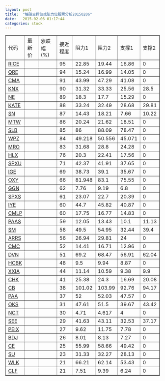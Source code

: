 ```yaml
---
layout: post
title:  "触碰支撑位或阻力位股票分析20150206"
date:   2015-02-06 01:17:44
categories: stock
---
```

<script type="text/javascript">
var stockList = []
stockList.push('gb_rice');
stockList.push('gb_qre');
stockList.push('gb_cma');
stockList.push('gb_knx');
stockList.push('gb_ne');
stockList.push('gb_kate');
stockList.push('gb_sn');
stockList.push('gb_mtw');
stockList.push('gb_slb');
stockList.push('gb_wpz');
stockList.push('gb_mro');
stockList.push('gb_hlx');
stockList.push('gb_spxu');
stockList.push('gb_ige');
stockList.push('gb_oxy');
stockList.push('gb_ggn');
stockList.push('gb_spxs');
stockList.push('gb_iye');
stockList.push('gb_cmlp');
stockList.push('gb_paas');
stockList.push('gb_sm');
stockList.push('gb_arrs');
stockList.push('gb_cmc');
stockList.push('gb_dvn');
stockList.push('gb_hcbk');
stockList.push('gb_xxia');
stockList.push('gb_chk');
stockList.push('gb_cb');
stockList.push('gb_paa');
stockList.push('gb_oks');
stockList.push('gb_nct');
stockList.push('gb_see');
stockList.push('gb_peix');
stockList.push('gb_bdj');
stockList.push('gb_ce');
stockList.push('gb_su');
stockList.push('gb_wlk');
stockList.push('gb_clf');
</script>
<table border="1">
 <tr>
 <td>代码</td>
 <td>最新价</td>
 <td>涨跌幅(%)</td>
 <td>接近程度</td>
 <td>阻力1</td>
 <td>阻力2</td>
 <td>支撑1</td>
 <td>支撑2</td>
</tr>
  <tr id="rice" class="green">
  <td><a href="http://stock.finance.sina.com.cn/usstock/quotes/RICE.html" target="_blank">RICE</a></td><td></td><td></td><td>95</td><td>22.85</td><td>19.44</td><td>16.86</td><td>0</td></tr>
  <tr id="qre" class="red">
  <td><a href="http://stock.finance.sina.com.cn/usstock/quotes/QRE.html" target="_blank">QRE</a></td><td></td><td></td><td>94</td><td>15.24</td><td>16.99</td><td>14.05</td><td>0</td></tr>
  <tr id="cma" class="red">
  <td><a href="http://stock.finance.sina.com.cn/usstock/quotes/CMA.html" target="_blank">CMA</a></td><td></td><td></td><td>91</td><td>43.99</td><td>47.29</td><td>41.08</td><td>0</td></tr>
  <tr id="knx" class="green">
  <td><a href="http://stock.finance.sina.com.cn/usstock/quotes/KNX.html" target="_blank">KNX</a></td><td></td><td></td><td>90</td><td>31.32</td><td>33.33</td><td>25.56</td><td>28.5</td></tr>
  <tr id="ne" class="red">
  <td><a href="http://stock.finance.sina.com.cn/usstock/quotes/NE.html" target="_blank">NE</a></td><td></td><td></td><td>89</td><td>18.3</td><td>17.7</td><td>15.29</td><td>0</td></tr>
  <tr id="kate" class="red">
  <td><a href="http://stock.finance.sina.com.cn/usstock/quotes/KATE.html" target="_blank">KATE</a></td><td></td><td></td><td>88</td><td>33.24</td><td>32.49</td><td>28.68</td><td>29.81</td></tr>
  <tr id="sn" class="red">
  <td><a href="http://stock.finance.sina.com.cn/usstock/quotes/SN.html" target="_blank">SN</a></td><td></td><td></td><td>87</td><td>14.43</td><td>18.21</td><td>7.66</td><td>10.22</td></tr>
  <tr id="mtw" class="red">
  <td><a href="http://stock.finance.sina.com.cn/usstock/quotes/MTW.html" target="_blank">MTW</a></td><td></td><td></td><td>86</td><td>20.24</td><td>21.62</td><td>18.51</td><td>0</td></tr>
  <tr id="slb" class="red">
  <td><a href="http://stock.finance.sina.com.cn/usstock/quotes/SLB.html" target="_blank">SLB</a></td><td></td><td></td><td>85</td><td>86</td><td>88.09</td><td>78.47</td><td>0</td></tr>
  <tr id="wpz" class="red">
  <td><a href="http://stock.finance.sina.com.cn/usstock/quotes/WPZ.html" target="_blank">WPZ</a></td><td></td><td></td><td>84</td><td>49.218</td><td>50.556</td><td>45.071</td><td>0</td></tr>
  <tr id="mro" class="red">
  <td><a href="http://stock.finance.sina.com.cn/usstock/quotes/MRO.html" target="_blank">MRO</a></td><td></td><td></td><td>83</td><td>31.68</td><td>28.8</td><td>24.28</td><td>0</td></tr>
  <tr id="hlx" class="red">
  <td><a href="http://stock.finance.sina.com.cn/usstock/quotes/HLX.html" target="_blank">HLX</a></td><td></td><td></td><td>76</td><td>20.3</td><td>22.41</td><td>17.56</td><td>0</td></tr>
  <tr id="spxu" class="green">
  <td><a href="http://stock.finance.sina.com.cn/usstock/quotes/SPXU.html" target="_blank">SPXU</a></td><td></td><td></td><td>71</td><td>42.37</td><td>41.91</td><td>37.65</td><td>0</td></tr>
  <tr id="ige" class="red">
  <td><a href="http://stock.finance.sina.com.cn/usstock/quotes/IGE.html" target="_blank">IGE</a></td><td></td><td></td><td>69</td><td>38.73</td><td>39.1</td><td>35.67</td><td>0</td></tr>
  <tr id="oxy" class="red">
  <td><a href="http://stock.finance.sina.com.cn/usstock/quotes/OXY.html" target="_blank">OXY</a></td><td></td><td></td><td>66</td><td>81.948</td><td>83.1</td><td>75.55</td><td>0</td></tr>
  <tr id="ggn" class="red">
  <td><a href="http://stock.finance.sina.com.cn/usstock/quotes/GGN.html" target="_blank">GGN</a></td><td></td><td></td><td>62</td><td>7.76</td><td>9.19</td><td>6.8</td><td>0</td></tr>
  <tr id="spxs" class="green">
  <td><a href="http://stock.finance.sina.com.cn/usstock/quotes/SPXS.html" target="_blank">SPXS</a></td><td></td><td></td><td>61</td><td>23.07</td><td>22.7</td><td>20.39</td><td>0</td></tr>
  <tr id="iye" class="red">
  <td><a href="http://stock.finance.sina.com.cn/usstock/quotes/IYE.html" target="_blank">IYE</a></td><td></td><td></td><td>60</td><td>44.7</td><td>45.82</td><td>40.87</td><td>0</td></tr>
  <tr id="cmlp" class="green">
  <td><a href="http://stock.finance.sina.com.cn/usstock/quotes/CMLP.html" target="_blank">CMLP</a></td><td></td><td></td><td>60</td><td>17.75</td><td>16.77</td><td>14.83</td><td>0</td></tr>
  <tr id="paas" class="red">
  <td><a href="http://stock.finance.sina.com.cn/usstock/quotes/PAAS.html" target="_blank">PAAS</a></td><td></td><td></td><td>59</td><td>12.05</td><td>13.43</td><td>10.1</td><td>11.13</td></tr>
  <tr id="sm" class="red">
  <td><a href="http://stock.finance.sina.com.cn/usstock/quotes/SM.html" target="_blank">SM</a></td><td></td><td></td><td>58</td><td>49.5</td><td>54.95</td><td>32.44</td><td>39.4</td></tr>
  <tr id="arrs" class="red">
  <td><a href="http://stock.finance.sina.com.cn/usstock/quotes/ARRS.html" target="_blank">ARRS</a></td><td></td><td></td><td>56</td><td>26.94</td><td>29.81</td><td>24</td><td>0</td></tr>
  <tr id="cmc" class="red">
  <td><a href="http://stock.finance.sina.com.cn/usstock/quotes/CMC.html" target="_blank">CMC</a></td><td></td><td></td><td>52</td><td>14.41</td><td>16.71</td><td>12.96</td><td>0</td></tr>
  <tr id="dvn" class="green">
  <td><a href="http://stock.finance.sina.com.cn/usstock/quotes/DVN.html" target="_blank">DVN</a></td><td></td><td></td><td>51</td><td>69.2</td><td>68.47</td><td>56.91</td><td>62.04</td></tr>
  <tr id="hcbk" class="red">
  <td><a href="http://stock.finance.sina.com.cn/usstock/quotes/HCBK.html" target="_blank">HCBK</a></td><td></td><td></td><td>48</td><td>9.5</td><td>9.94</td><td>8.87</td><td>0</td></tr>
  <tr id="xxia" class="red">
  <td><a href="http://stock.finance.sina.com.cn/usstock/quotes/XXIA.html" target="_blank">XXIA</a></td><td></td><td></td><td>44</td><td>11.14</td><td>10.59</td><td>9.38</td><td>9.9</td></tr>
  <tr id="chk" class="green">
  <td><a href="http://stock.finance.sina.com.cn/usstock/quotes/CHK.html" target="_blank">CHK</a></td><td></td><td></td><td>41</td><td>25.38</td><td>24.3</td><td>16.69</td><td>20.08</td></tr>
  <tr id="cb" class="red">
  <td><a href="http://stock.finance.sina.com.cn/usstock/quotes/CB.html" target="_blank">CB</a></td><td></td><td></td><td>38</td><td>101.02</td><td>103.99</td><td>92.76</td><td>94.17</td></tr>
  <tr id="paa" class="red">
  <td><a href="http://stock.finance.sina.com.cn/usstock/quotes/PAA.html" target="_blank">PAA</a></td><td></td><td></td><td>37</td><td>52</td><td>52.03</td><td>47.57</td><td>0</td></tr>
  <tr id="oks" class="green">
  <td><a href="http://stock.finance.sina.com.cn/usstock/quotes/OKS.html" target="_blank">OKS</a></td><td></td><td></td><td>31</td><td>47.61</td><td>51.5</td><td>39.67</td><td>43.42</td></tr>
  <tr id="nct" class="red">
  <td><a href="http://stock.finance.sina.com.cn/usstock/quotes/NCT.html" target="_blank">NCT</a></td><td></td><td></td><td>30</td><td>4.71</td><td>4.617</td><td>4</td><td>0</td></tr>
  <tr id="see" class="green">
  <td><a href="http://stock.finance.sina.com.cn/usstock/quotes/SEE.html" target="_blank">SEE</a></td><td></td><td></td><td>29</td><td>41.63</td><td>43.11</td><td>32.53</td><td>37.17</td></tr>
  <tr id="peix" class="red">
  <td><a href="http://stock.finance.sina.com.cn/usstock/quotes/PEIX.html" target="_blank">PEIX</a></td><td></td><td></td><td>27</td><td>9.62</td><td>11.75</td><td>7.78</td><td>0</td></tr>
  <tr id="bdj" class="green">
  <td><a href="http://stock.finance.sina.com.cn/usstock/quotes/BDJ.html" target="_blank">BDJ</a></td><td></td><td></td><td>26</td><td>8.01</td><td>8.13</td><td>7.27</td><td>0</td></tr>
  <tr id="ce" class="red">
  <td><a href="http://stock.finance.sina.com.cn/usstock/quotes/CE.html" target="_blank">CE</a></td><td></td><td></td><td>25</td><td>55.99</td><td>58.66</td><td>49.42</td><td>0</td></tr>
  <tr id="su" class="red">
  <td><a href="http://stock.finance.sina.com.cn/usstock/quotes/SU.html" target="_blank">SU</a></td><td></td><td></td><td>23</td><td>31.33</td><td>32.27</td><td>28.13</td><td>0</td></tr>
  <tr id="wlk" class="green">
  <td><a href="http://stock.finance.sina.com.cn/usstock/quotes/WLK.html" target="_blank">WLK</a></td><td></td><td></td><td>21</td><td>66.21</td><td>62.14</td><td>53.43</td><td>0</td></tr>
  <tr id="clf" class="green">
  <td><a href="http://stock.finance.sina.com.cn/usstock/quotes/CLF.html" target="_blank">CLF</a></td><td></td><td></td><td>21</td><td>7.51</td><td>9.39</td><td>6.24</td><td>0</td></tr>
</table>
